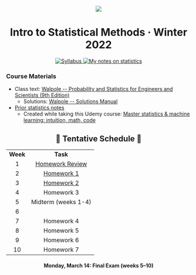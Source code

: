 <p align="center">
  <img src="../../.assets/images/stat.ico" />
</p>

<h1 align="center">Intro to Statistical Methods · Winter 2022</h1>

<p align="center">
    <a href="STAT 361 Syllabus-Winter22.pdf">
    <img title="Syllabus" src="https://img.shields.io/badge/STAT: 361-syllabus-informational?logo=adobe-acrobat-reader" > </a>
    <a href="../../.assets/prior/statistics.pdf">
    <img title="My notes on statistics" src="https://img.shields.io/badge/prior notes-statistics-informational?logo=latex">
    </a>
</p>

### Course Materials

- Class text: [Walpole -- Probability and Statistics for Engineers and Scientists (9th Edition)](https://u1lib.org/book/1162914/a0ba4f)
  - Solutions: [Walpole -- Solutions Manual](https://u1lib.org/book/2379280/fea360)
- [Prior statistics notes](../../.assets/prior/statistics.pdf)
  - Created while taking this Udemy course: [Master statistics & machine learning: intuition, math, code](https://www.udemy.com/course/statsml_x)

<h2 align="center">📅 Tentative Schedule 📅</h2>

<table align="center">
  <tr>
    <td align="center"><strong>Week</strong></td>
    <td align="center"><strong>Task</strong></td>
  </tr>
  <tr>
    <td align="center">1</td>
    <td align="center"><a href="https://github.com/nosvagor/notes/blob/main/python/stat-361/homework/hw_review/hw_review.pdf">Homework Review</a></td>
  </tr>
  <tr>
    <td align="center">2</td>
    <td align="center"><a href="https://github.com/nosvagor/notes/blob/main/python/stat-361/homework/hw1.pdf">Homework 1</a></td>
  </tr>
  <tr>
    <td align="center">3</td>
    <td align="center"><a href="https://github.com/nosvagor/notes/blob/main/python/stat-361/homework/hw2.pdf">Homework 2</a></td>
  </tr>
  <tr>
    <td align="center">4</td>
    <td align="center">Homework 3</td>
  </tr>
  <tr>
    <td align="center">5</td>
    <td align="center">Midterm (weeks 1-4)</td>
  </tr>

  <tr>
    <td align="center">6</td>
    <td align="center"></td>
  </tr>
  <tr>
    <td align="center">7</td>
    <td align="center">Homework 4</td>
  </tr>
  <tr>
    <td align="center">8</td>
    <td align="center">Homework 5</td>
  </tr>
  <tr>
    <td align="center">9</td>
    <td align="center">Homework 6</td>
  </tr>
  <tr>
    <td align="center">10</td>
    <td align="center">Homework 7</td>
  </tr>
</table>

<h4 align="center">Monday, March 14: Final Exam (weeks 5&ndash;10)</h4>
